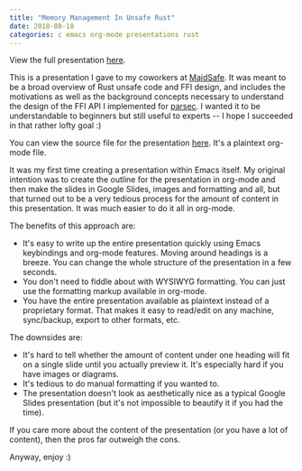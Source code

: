 ```yaml
---
title: "Memory Management In Unsafe Rust"
date: 2018-08-18
categories: c emacs org-mode presentations rust
---
```


View the full presentation [here](/files/unsafe-rust.html).

This is a presentation I gave to my coworkers at [MaidSafe](https://maidsafe.net). It was meant to be a broad overview of Rust unsafe code and FFI design, and includes the motivations as well as the background concepts necessary to understand the design of the FFI API I implemented for [parsec](https://github.com/maidsafe/parsec). I wanted it to be understandable to beginners but still useful to experts -- I hope I succeeded in that rather lofty goal :)

You can view the source file for the presentation [here](https://github.com/m-cat/unsafe-rust). It's a plaintext org-mode file.

It was my first time creating a presentation within Emacs itself. My original intention was to create the outline for the presentation in org-mode and then make the slides in Google Slides, images and formatting and all, but that turned out to be a very tedious process for the amount of content in this presentation. It was much easier to do it all in org-mode.

The benefits of this approach are:
- It's easy to write up the entire presentation quickly using Emacs keybindings and org-mode features. Moving around headings is a breeze. You can change the whole structure of the presentation in a few seconds.
- You don't need to fiddle about with WYSIWYG formatting. You can just use the formatting markup available in org-mode.
- You have the entire presentation available as plaintext instead of a proprietary format. That makes it easy to read/edit on any machine, sync/backup, export to other formats, etc.

The downsides are:
- It's hard to tell whether the amount of content under one heading will fit on a single slide until you actually preview it. It's especially hard if you have images or diagrams.
- It's tedious to do manual formatting if you wanted to.
- The presentation doesn't look as aesthetically nice as a typical Google Slides presentation (but it's not impossible to beautify it if you had the time).

If you care more about the content of the presentation (or you have a lot of content), then the pros far outweigh the cons.

Anyway, enjoy :)

